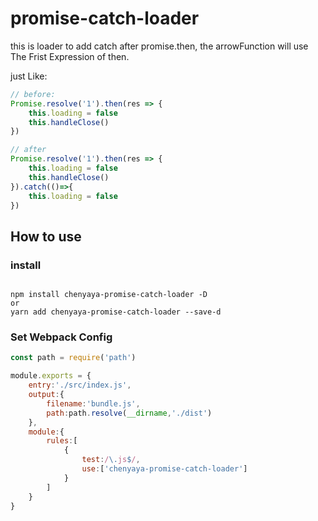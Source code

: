 # promise-catch-loader

this is loader to add catch after promise.then, the arrowFunction will use The Frist Expression of then.

just Like:

```js
// before: 
Promise.resolve('1').then(res => {
    this.loading = false
    this.handleClose()
})

// after
Promise.resolve('1').then(res => {
    this.loading = false
    this.handleClose()
}).catch(()=>{
    this.loading = false
})

```

## How to use

### install

```shell

npm install chenyaya-promise-catch-loader -D
or
yarn add chenyaya-promise-catch-loader --save-d

```

### Set Webpack Config

```js
const path = require('path')

module.exports = {
    entry:'./src/index.js', 
    output:{
        filename:'bundle.js',
        path:path.resolve(__dirname,'./dist')
    },
    module:{
        rules:[
            {
                test:/\.js$/,
                use:['chenyaya-promise-catch-loader']
            }
        ]
    }
}
```